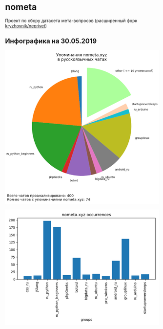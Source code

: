 # nometa
Проект по сбору датасета мета-вопросов
(расширенный форк [kryzhovnik/neprivet](https://github.com/kryzhovnik/neprivet))

## Инфографика на 30.05.2019

![](mentions.png?raw=true "Pie chart")


![](occur.png?raw=true "Bar chart")
